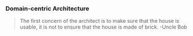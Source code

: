 ### Domain-centric Architecture

> The first concern of the architect is to make sure that the house is usable, it is not to ensure that the house is made of brick. -Uncle Bob

